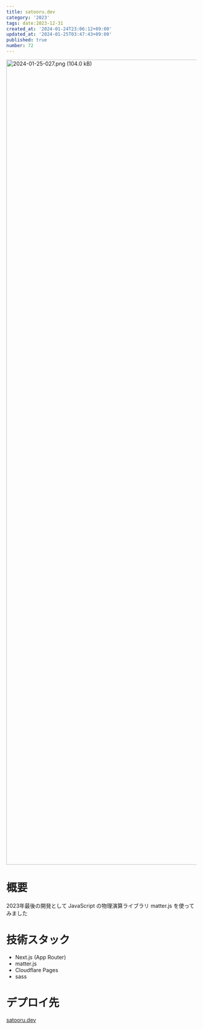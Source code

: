 ```yaml
---
title: satooru.dev
category: '2023'
tags: date:2023-12-31
created_at: '2024-01-24T23:06:12+09:00'
updated_at: '2024-01-25T03:47:43+09:00'
published: true
number: 72
---
```


<img width="2128" alt="2024-01-25-027.png (104.0 kB)" src="https://img.esa.io/uploads/production/attachments/21347/2024/01/25/148142/e787a2de-51ae-4fa3-b953-3b8bd414f7b6.png">


# 概要
2023年最後の開発として JavaScript の物理演算ライブラリ matter.js を使ってみました

# 技術スタック
- Next.js (App Router)
- matter.js
- Cloudflare Pages
- sass

# デプロイ先
[satooru.dev](https://satooru.dev/)

